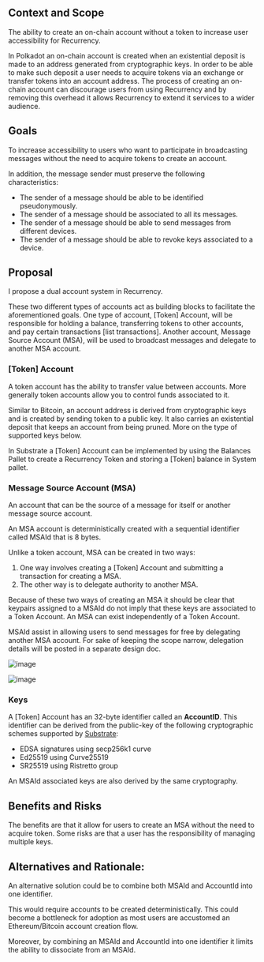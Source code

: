 ## Context and Scope

The ability to create an on-chain account without a token to increase user accessibility for Recurrency.

In Polkadot an on-chain account is created when an existential deposit is made to an address generated from cryptographic keys. In order to be able to make such deposit a user needs to acquire tokens via an exchange or transfer tokens into an account address. The process of creating an on-chain account can discourage users from using Recurrency and by removing this overhead it allows Recurrency to extend it services to a wider audience.

## Goals

To increase accessibility to users who want to participate in broadcasting messages without the need to acquire tokens to create an account.

In addition, the message sender must preserve the following characteristics:

- The sender of a message should be able to be identified pseudonymously.
- The sender of a message should be associated to all its messages.
- The sender of a message should be able to send messages from different devices.
- The sender of a message should be able to revoke keys associated to a device.

## Proposal

I propose a dual account system in Recurrency. 

These two different types of accounts act as building blocks to facilitate the aforementioned goals. One type of account, [Token] Account, will be responsible for holding a balance, transferring tokens to other accounts, and pay certain transactions [list transactions]. Another account, Message Source Account (MSA), will be used to  broadcast messages and delegate to another MSA account.  

### [Token] Account

A token account has the ability to transfer value between accounts. More generally token accounts allow you to control funds associated to it.

Similar to Bitcoin, an account address is derived from cryptographic keys and is created by sending token to a public key. It also carries an existential deposit that keeps an account from being pruned. More on the type of supported keys below.

In Substrate a [Token] Account can be implemented by using the Balances Pallet to create a Recurrency Token and storing a [Token] balance in System pallet.

### Message Source Account (MSA)

An account that can be the source of a message for itself or another message source account.

An MSA account is deterministically created with a sequential identifier called MSAId that is 8 bytes.

Unlike a token account, MSA can be created in two ways:

1. One way involves creating a [Token] Account and submitting a transaction for creating a MSA.
2. The other way is to delegate authority to another MSA.

Because of these two ways of creating an MSA it should be clear that keypairs assigned to a MSAId do not imply that these keys are associated to a Token Account. An MSA can exist independently of a Token Account.

MSAId assist in allowing users to send messages for free by delegating another MSA account. For sake of keeping the scope narrow, delegation details will be posted in a separate design doc.

![image](https://user-images.githubusercontent.com/3433442/162544133-9d163fa5-edcc-4cff-b060-9e8f4b3d9147.png)

![image](https://user-images.githubusercontent.com/3433442/162544190-cfdfb02a-ea82-4b53-9d2e-188a747a7384.png)

### Keys

A [Token] Account has an 32-byte identifier called an **AccountID**. This identifier can be derived from the public-key of the following cryptographic schemes supported by [Substrate](https://docs.substrate.io/v3/advanced/cryptography/):

- EDSA signatures using secp256k1 curve
- Ed25519 using Curve25519
- SR25519 using Ristretto group

An MSAId associated keys are also derived by the same cryptography.

## Benefits and Risks

The benefits are that it allow for users to create an MSA without the need to acquire token. Some risks are that a user has the responsibility of managing multiple keys.

## Alternatives and Rationale:

An alternative solution could be to combine both MSAId and AccountId into one identifier.

This would require accounts to be created deterministically. This could become a bottleneck for adoption as most users are accustomed an Ethereum/Bitcoin account creation flow.

Moreover, by combining an MSAId and AccountId into one identifier it limits the
ability to dissociate from an MSAId.
